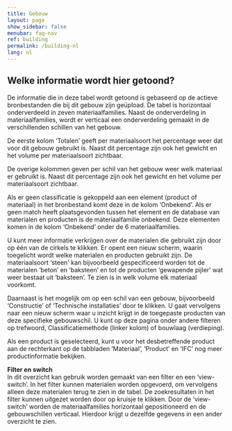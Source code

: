 ```yaml
---
title: Gebouw
layout: page
show_sidebar: false
menubar: faq-nav
ref: building
permalink: /building-nl
lang: nl
---
```


## Welke informatie wordt hier getoond?
De informatie die in deze tabel wordt getoond is gebaseerd op de actieve bronbestanden die bij dit gebouw zijn geüpload. De tabel is horizontaal onderverdeeld in zeven materiaalfamilies. Naast de onderverdeling in materiaalfamilies, wordt er verticaal een onderverdeling gemaakt in de verschillenden schillen van het gebouw.

De eerste kolom ‘Totalen’ geeft per materiaalsoort het percentage weer dat voor dit gebouw gebruikt is. Naast dit percentage zijn ook het gewicht en het volume per materiaalsoort zichtbaar.

De overige kolommen geven per schil van het gebouw weer welk materiaal er gebruikt is. Naast dit percentage zijn ook het gewicht en het volume per materiaalsoort zichtbaar.

Als er geen classificatie is gekoppeld aan een element (product of materiaal) in het bronbestand komt deze in de kolom ‘Onbekend’. Als er geen match heeft plaatsgevonden tussen het element en de database van materialen en producten is de materiaalfamilie onbekend. Deze elementen komen in de kolom ‘Onbekend’ onder de 6 materiaalfamilies.

U kunt meer informatie verkrijgen over de materialen die gebruikt zijn door op één van de cirkels te klikken. Er opent een nieuw scherm, waarin toegelicht wordt welke materialen en producten gebruikt zijn. De materiaalsoort ‘steen' kan bijvoorbeeld gespecificeerd worden tot de materialen ‘beton’ en ‘baksteen’ en tot de producten ‘gewapende pijler’ wat weer bestaat uit ‘baksteen’. Te zien is in welk volume elk materiaal voorkomt.

Daarnaast is het mogelijk om op een schil van een gebouw, bijvoorbeeld ‘Constructie’ of ‘Technische installaties’ door te klikken. U gaat vervolgens naar een nieuw scherm waar u inzicht krijgt in de toegepaste producten van deze specifieke gebouwschil. U kunt op deze pagina onder andere filteren op trefwoord, Classificatiemethode (linker kolom) of bouwlaag (verdieping).

Als een product is geselecteerd, kunt u voor het desbetreffende product aan de rechterkant op de tabbladen ‘Materiaal’, ‘Product’ en ‘IFC’ nog meer productinformatie bekijken.

**Filter en switch**  
In dit overzicht kan gebruik worden gemaakt van een filter en een ‘view-switch’. In het filter kunnen materialen worden opgevoerd, om vervolgens alleen deze materialen terug te zien in de tabel. De zoekresultaten in het filter kunnen uitgezet worden door op kruisje te klikken. Door de ‘view-switch’ worden de materiaalfamilies horizontaal gepositioneerd en de gebouwschillen verticaal. Hierdoor krijgt u dezelfde gegevens in een ander overzicht te zien.
